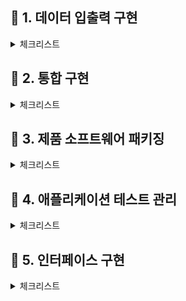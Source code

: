 ## 📝 **1. 데이터 입출력 구현** 

<details>
<summary>체크리스트</summary>
<div markdown="1">

- ### <code>**1회독**</code> ✔️
:white_check_mark: ~~1. 논리 데이터 저장소 확인~~

</div>
</details>

## 📝 **2. 통합 구현** 

<details>
<summary>체크리스트</summary>
<div markdown="1">

- ### <code>**1회독**</code> ✔️
:white_check_mark: ~~1. 모듈 구현~~

:white_check_mark: ~~2. 통합구현 관리~~

</div>
</details>

## 📝 **3. 제품 소프트웨어 패키징** 

<details>
<summary>체크리스트</summary>
<div markdown="1">

- ### <code>**1회독**</code>
:black_square_button: 1.제품 소프트웨어 패키징

:black_square_button: 2. 제품 소프트웨어 매뉴얼 작성

:black_square_button: 3. 제품 소프트웨어 버전 관리

</div>
</details>

## 📝 **4. 애플리케이션 테스트 관리** 

<details>
<summary>체크리스트</summary>
<div markdown="1">

- ### <code>**1회독**</code>
:black_square_button: 1. 애플리케이션 테스트 케이스 설계

:black_square_button: 2. 애플리케이션 통합 테스트

:black_square_button: 3. 애플리케이션 성능 개선

</div>
</details>

## 📝 **5. 인터페이스 구현** 

<details>
<summary>체크리스트</summary>
<div markdown="1">

- ### <code>**1회독**</code>
:black_square_button: 1. 인터페이스 설계 확인

:black_square_button: 2. 인터페이스 기능 구현

</div>
</details>
